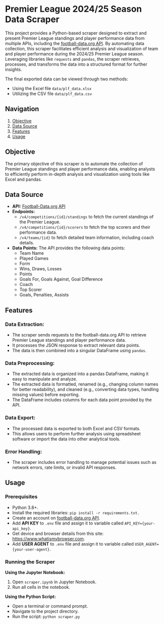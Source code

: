 # Premier League 2024/25 Season Data Scraper

This project provides a Python-based scraper designed to extract and present Premier League standings and player performance data from multiple APIs, including the [football-data.org API](https://www.football-data.org/documentation/quickstart). By automating data collection, this scraper facilitates efficient analysis and visualization of team and player performance during the 2024/25 Premier League season. Leveraging libraries like `requests` and `pandas`, the scraper retrieves, processes, and transforms the data into a structured format for further insights. 

The final exported data can be viewed through two methods:
- Using the Excel file `data/plf_data.xlsx`
- Utilizing the CSV file `data/plf_data.csv`


## Navigation
1. [Objective](#objective)
2. [Data Source](#data-source)
3. [Features](#features)
4. [Usage](#usage)

## Objective
The primary objective of this scraper is to automate the collection of Premier League standings and player performance data, enabling analysts to efficiently perform in-depth analysis and visualization using tools like Excel and pandas.

## Data Source
- **API:** [Football-Data.org API](https://www.football-data.org/documentation/quickstart)
- **Endpoints:**
    - `/v4/competitions/{id}/standings` to fetch the current standings of the Premier League.
    - `/v4/competitions/{id}/scorers` to fetch the top scorers and their performance data.
    - `/v4/teams/{id}` to fetch detailed team information, including coach details.
- **Data Points:** The API provides the following data points:
    - Team Name
    - Played Games
    - Form
    - Wins, Draws, Losses
    - Points
    - Goals For, Goals Against, Goal Difference
    - Coach
    - Top Scorer
    - Goals, Penalties, Assists

## Features
### Data Extraction:
- The scraper sends requests to the football-data.org API to retrieve Premier League standings and player performance data.
- It processes the JSON response to extract relevant data points.
- The data is then combined into a singular DataFrame using `pandas`.

### Data Preprocessing:
- The extracted data is organized into a pandas DataFrame, making it easy to manipulate and analyze.
- The extracted data is formatted, renamed (e.g., changing column names for better readability), and cleaned (e.g., converting data types, handling missing values) before exporting.
- The DataFrame includes columns for each data point provided by the API.

### Data Export:
- The processed data is exported to both Excel and CSV formats.
- This allows users to perform further analysis using spreadsheet software or import the data into other analytical tools.

### Error Handling:
- The scraper includes error handling to manage potential issues such as network errors, rate limits, or invalid API responses.

## Usage
### Prerequisites
- Python 3.8+.
- Install the required libraries: `pip install -r requirements.txt.`
- Create an account on [football-data.org API](https://www.football-data.org/documentation/quickstart).
- Add **API KEY** to `.env` file and assign it to variable called `API_KEY={your-api_key}`.
- Get device and browser details from this site: https://www.whatismybrowser.com.
- Add **USER AGENT** to `.env` file and assign it to variable called `USER_AGENT={your-user-agent}`.

### Running the Scraper

**Using the Jupyter Notebook:**
1. Open `scraper.ipynb` in Jupyter Notebook.
2. Run all cells in the notebook.

**Using the Python Script:**
- Open a terminal or command prompt.
- Navigate to the project directory.
- Run the script: `python scraper.py`
